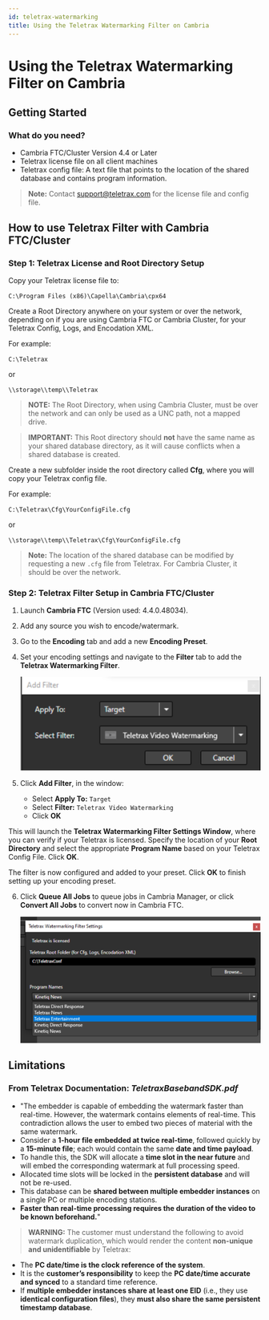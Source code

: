 ```yaml
---
id: teletrax-watermarking
title: Using the Teletrax Watermarking Filter on Cambria
---
```


# Using the Teletrax Watermarking Filter on Cambria

## Getting Started

### What do you need?
- Cambria FTC/Cluster Version 4.4 or Later
- Teletrax license file on all client machines
- Teletrax config file: A text file that points to the location of the shared database and contains program information.

> **Note:** Contact [support@teletrax.com](mailto:support@teletrax.com) for the license file and config file.

## How to use Teletrax Filter with Cambria FTC/Cluster

### Step 1: Teletrax License and Root Directory Setup

Copy your Teletrax license file to:

```
C:\Program Files (x86)\Capella\Cambria\cpx64
```

Create a Root Directory anywhere on your system or over the network, depending on if you are using Cambria FTC or Cambria Cluster, for your Teletrax Config, Logs, and Encodation XML.

For example:
```
C:\Teletrax
```
or
```
\\storage\\temp\\Teletrax
```

> **NOTE:** The Root Directory, when using Cambria Cluster, must be over the network and can only be used as a UNC path, not a mapped drive.

> **IMPORTANT:** This Root directory should **not** have the same name as your shared database directory, as it will cause conflicts when a shared database is created.

Create a new subfolder inside the root directory called **Cfg**, where you will copy your Teletrax config file.

For example:
```
C:\Teletrax\Cfg\YourConfigFile.cfg
```
or
```
\\storage\\temp\\Teletrax\Cfg\YourConfigFile.cfg
```

> **Note:** The location of the shared database can be modified by requesting a new `.cfg` file from Teletrax. For Cambria Cluster, it should be over the network.

### Step 2: Teletrax Filter Setup in Cambria FTC/Cluster

1. Launch **Cambria FTC** (Version used: 4.4.0.48034).
2. Add any source you wish to encode/watermark.
3. Go to the **Encoding** tab and add a new **Encoding Preset**.
4. Set your encoding settings and navigate to the **Filter** tab to add the **Teletrax Watermarking Filter**.

   
   
   ![Screenshot](01_screenshot.png)
   
   

5. Click **Add Filter**, in the window:
   - Select **Apply To:** `Target`
   - Select **Filter:** `Teletrax Video Watermarking`
   - Click **OK**

This will launch the **Teletrax Watermarking Filter Settings Window**, where you can verify if your Teletrax is licensed. Specify the location of your **Root Directory** and select the appropriate **Program Name** based on your Teletrax Config File. Click **OK**.

The filter is now configured and added to your preset. Click **OK** to finish setting up your encoding preset.

6. Click **Queue All Jobs** to queue jobs in Cambria Manager, or click **Convert All Jobs** to convert now in Cambria FTC.

   
   
   ![Screenshot](02_screenshot.png)
   
   

## Limitations

### From Teletrax Documentation: *TeletraxBasebandSDK.pdf*

- "The embedder is capable of embedding the watermark faster than real-time. However, the watermark contains elements of real-time. This contradiction allows the user to embed two pieces of material with the same watermark.
- Consider a **1-hour file embedded at twice real-time**, followed quickly by a **15-minute file**; each would contain the same **date and time payload**.
- To handle this, the SDK will allocate a **time slot in the near future** and will embed the corresponding watermark at full processing speed.
- Allocated time slots will be locked in the **persistent database** and will not be re-used.
- This database can be **shared between multiple embedder instances** on a single PC or multiple encoding stations.
- **Faster than real-time processing requires the duration of the video to be known beforehand.**"

> **WARNING:** The customer must understand the following to avoid watermark duplication, which would render the content **non-unique and unidentifiable** by Teletrax:

- The **PC date/time is the clock reference of the system**.
- It is the **customer’s responsibility** to keep the **PC date/time accurate and synced** to a standard time reference.
- If **multiple embedder instances share at least one EID** (i.e., they use **identical configuration files**), they **must also share the same persistent timestamp database**.
